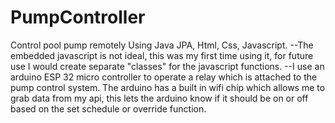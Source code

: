 # PumpController
 Control pool pump remotely
Using Java JPA, Html, Css, Javascript.
--The embedded javascript is not ideal, this was my first time using it, for future use I would create separate "classes" for the javascript functions. --I use an arduino ESP 32 micro controller to operate a relay which is attached to the pump control system. The arduino has a built in wifi chip which allows me to grab data from my api, this lets the arduino know if it should be on or off based on the set schedule or override function.
